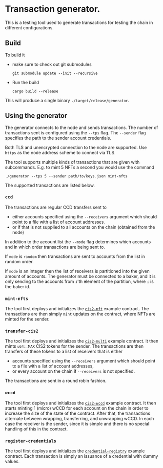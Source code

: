 # Transaction generator.

This is a testing tool used to generate transactions for testing the chain in
different configurations.

## Build

To build it

- make sure to check out git submodules
  ```console
  git submodule update --init --recursive
  ```
- Run the build
  ```console
  cargo build --release
  ```

This will produce a single binary `./target/release/generator`.

## Using the generator

The generator connects to the node and sends transactions. The number of
transactions sent is configured using the `--tps` flag. The `--sender` flag specifies the path to the sender account credentials.

Both TLS and unencrypted connection to the node are supported. Use `https` as
the node address scheme to connect via TLS.

The tool supports multiple kinds of transactions that are given with subcommands. E.g. to mint 5 NFTs a second you would use the command

```console
./generator --tps 5 --sender path/to/keys.json mint-nfts
```

The supported transactions are listed below.

### `ccd`

The transactions are regular CCD transfers sent to

- either accounts specified using the `--receivers` argument which should point
  to a file with a list of account addresses.
- or if that is not supplied to all accounts on the chain (obtained from the node)

In addition to the account list the `--mode` flag determines which accounts and
in which order transactions are being sent to.

If `mode` is `random` then transactions are sent to accounts from the list in
random order.

If `mode` is an integer then the list of receivers is partitioned into the given
amount of accounts. The generator must be connected to a baker, and it is only
sending to the accounts from `i`'th element of the partition, where `i` is the
baker id.

### `mint-nfts`

The tool first deploys and initializes the [`cis2-nft`](https://github.com/Concordium/concordium-rust-smart-contracts/tree/fcc668d87207aaf07b43f5a3b02b6d0a634368d0/examples/cis2-nft) example contract. The transactions are then simply `mint` updates on the contract, where NFTs are minted for the sender.

### `transfer-cis2`

The tool first deploys and initializes the [`cis2-multi`](https://github.com/Concordium/concordium-rust-smart-contracts/tree/fcc668d87207aaf07b43f5a3b02b6d0a634368d0/examples/cis2-multi) example contract. It then mints `u64::MAX` CIS2 tokens for the sender. The transactions are then transfers of these tokens to a list of receivers that is either

- accounts specified using the `--receivers` argument which should point
  to a file with a list of account addresses,
- or every account on the chain if `--receivers` is not specified.

The transactions are sent in a round robin fashion.

### `wccd`

The tool first deploys and initializes the [`cis2-wccd`](https://github.com/Concordium/concordium-rust-smart-contracts/tree/fcc668d87207aaf07b43f5a3b02b6d0a634368d0/examples/cis2-wccd) example contract. It then starts minting 1 (micro) wCCD for each account on the chain in order to increase the size of the state of the contract. After that, the transactions alternate between wrapping, transferring, and unwrapping wCCD. In each case the receiver is the sender, since it is simple and there is no special handling of this in the contract.

### `register-credentials`

The tool first deploys and initializes the [`credential-registry`](https://github.com/Concordium/concordium-rust-smart-contracts/tree/fcc668d87207aaf07b43f5a3b02b6d0a634368d0/examples/credential-registry) example contract. Each transaction is simply an issuance of a credential with dummy values.
